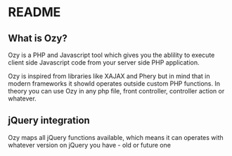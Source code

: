 README
======

What is Ozy?
------------

Ozy is a PHP and Javascript tool which gives you the ablility to execute client side 
Javascript code from your server side PHP application.

Ozy is inspired from libraries like XAJAX and Phery but in mind that in modern frameworks 
it showld operates outside custom PHP functions. In theory you can use Ozy in any php file, 
front controller, controller action or whatever.

jQuery integration
------------------

Ozy maps all jQuery functions available, which means it can operates with whatever version on jQuery you have - 
old or future one
